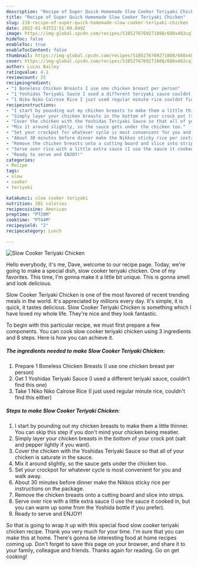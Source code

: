 ```yaml
---
description: "Recipe of Super Quick Homemade Slow Cooker Teriyaki Chicken"
title: "Recipe of Super Quick Homemade Slow Cooker Teriyaki Chicken"
slug: 218-recipe-of-super-quick-homemade-slow-cooker-teriyaki-chicken
date: 2022-01-03T22:51:09.049Z
image: https://img-global.cpcdn.com/recipes/5105276769271808/680x482cq70/slow-cooker-teriyaki-chicken-recipe-main-photo.jpg
hideToc: false
enableToc: true
enableTocContent: false
thumbnail: https://img-global.cpcdn.com/recipes/5105276769271808/680x482cq70/slow-cooker-teriyaki-chicken-recipe-main-photo.jpg
cover: https://img-global.cpcdn.com/recipes/5105276769271808/680x482cq70/slow-cooker-teriyaki-chicken-recipe-main-photo.jpg
author: Lucas Bailey
ratingvalue: 4.1
reviewcount: 25
recipeingredient:
- "1 Boneless Chicken Breasts I use one chicken breast per person"
- "1 Yoshidas Teriyaki Sauce I used a different teriyaki sauce couldnt find this one"
- "1 Niko Niko Calrose Rice I just used regular minute rice couldnt find this either"
recipeinstructions:
- "I start by pounding out my chicken breasts to make them a little thinner. You can skip this step if you don&#39;t mind your chicken being meatier."
- "Simply layer your chicken breasts in the bottom of your crock pot (salt and pepper lightly if you want)."
- "Cover the chicken with the Yoshidas Teriyaki Sauce so that all of your chicken is saturate in the sauce."
- "Mix it around slightly, so the sauce gets under the chicken too."
- "Set your crockpot for whatever cycle is most convenient for you and walk away."
- "About 30 minutes before dinner make the Nikkos sticky rice per instructions on the package."
- "Remove the chicken breasts onto a cutting board and slice into strips."
- "Serve over rice with a little extra sauce (I use the sauce it cooked in, but you can warm up some from the Yoshida bottle if you prefer)."
- "Ready to serve and ENJOY!"
categories:
- Recipe
tags:
- slow
- cooker
- teriyaki

katakunci: slow cooker teriyaki 
nutrition: 201 calories
recipecuisine: American
preptime: "PT20M"
cooktime: "PT44M"
recipeyield: "2"
recipecategory: Lunch

---
```



![Slow Cooker Teriyaki Chicken](https://img-global.cpcdn.com/recipes/5105276769271808/680x482cq70/slow-cooker-teriyaki-chicken-recipe-main-photo.jpg)

Hello everybody, it's me, Dave, welcome to our recipe page. Today, we're going to make a special dish, slow cooker teriyaki chicken. One of my favorites. This time, I'm gonna make it a little bit unique. This is gonna smell and look delicious.



Slow Cooker Teriyaki Chicken is one of the most favored of recent trending meals in the world. It's appreciated by millions every day. It's simple, it is quick, it tastes delicious. Slow Cooker Teriyaki Chicken is something which I have loved my whole life. They're nice and they look fantastic.


To begin with this particular recipe, we must first prepare a few components. You can cook slow cooker teriyaki chicken using 3 ingredients and 8 steps. Here is how you can achieve it.

<!--inarticleads1-->

##### The ingredients needed to make Slow Cooker Teriyaki Chicken:

1. Prepare 1 Boneless Chicken Breasts (I use one chicken breast per person)
1. Get 1 Yoshidas Teriyaki Sauce (I used a different teriyaki sauce, couldn&#39;t find this one)
1. Take 1 Niko Niko Calrose Rice (I just used regular minute rice, couldn&#39;t find this either)




<!--inarticleads2-->

##### Steps to make Slow Cooker Teriyaki Chicken:

1. I start by pounding out my chicken breasts to make them a little thinner. You can skip this step if you don&#39;t mind your chicken being meatier.
1. Simply layer your chicken breasts in the bottom of your crock pot (salt and pepper lightly if you want).
1. Cover the chicken with the Yoshidas Teriyaki Sauce so that all of your chicken is saturate in the sauce.
1. Mix it around slightly, so the sauce gets under the chicken too.
1. Set your crockpot for whatever cycle is most convenient for you and walk away.
1. About 30 minutes before dinner make the Nikkos sticky rice per instructions on the package.
1. Remove the chicken breasts onto a cutting board and slice into strips.
1. Serve over rice with a little extra sauce (I use the sauce it cooked in, but you can warm up some from the Yoshida bottle if you prefer).
1. Ready to serve and ENJOY!



So that is going to wrap it up with this special food slow cooker teriyaki chicken recipe. Thank you very much for your time. I'm sure that you can make this at home. There's gonna be interesting food at home recipes coming up. Don't forget to save this page on your browser, and share it to your family, colleague and friends. Thanks again for reading. Go on get cooking!
